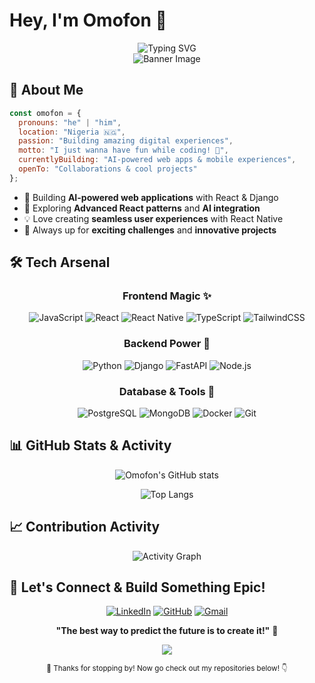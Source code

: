 # Hey, I'm Omofon 👋

<div align="center">
  <img src="https://readme-typing-svg.herokuapp.com?font=Fira+Code&pause=1000&color=2E97F7&center=true&vCenter=true&width=435&lines=Frontend+Developer;React+%26+React+Native+Developer;Python+%26+Django+Developer;AI+Integration+Specialist;I+just+wanna+have+fun!" alt="Typing SVG" />
</div>

<!-- Banner Image -->
<div align="center">
  <img src="https://user-images.githubusercontent.com/73097560/115834477-dbab4500-a447-11eb-908a-139a6edaec5c.gif" alt="Banner Image">
</div>

## 🚀 About Me

```javascript
const omofon = {
  pronouns: "he" | "him",
  location: "Nigeria 🇳🇬",
  passion: "Building amazing digital experiences",
  motto: "I just wanna have fun while coding! 🎉",
  currentlyBuilding: "AI-powered web apps & mobile experiences",
  openTo: "Collaborations & cool projects"
};
```

- 🔭 Building **AI-powered web applications** with React & Django
- 🌱 Exploring **Advanced React patterns** and **AI integration**
- 💡 Love creating **seamless user experiences** with React Native
- 🎯 Always up for **exciting challenges** and **innovative projects**

## 🛠️ Tech Arsenal

<div align="center">
  
### Frontend Magic ✨
![JavaScript](https://img.shields.io/badge/javascript-%23323330.svg?style=for-the-badge&logo=javascript&logoColor=%23F7DF1E)
![React](https://img.shields.io/badge/react-%2320232a.svg?style=for-the-badge&logo=react&logoColor=%2361DAFB)
![React Native](https://img.shields.io/badge/react_native-%2320232a.svg?style=for-the-badge&logo=react&logoColor=%2361DAFB)
![TypeScript](https://img.shields.io/badge/typescript-%23007ACC.svg?style=for-the-badge&logo=typescript&logoColor=white)
![TailwindCSS](https://img.shields.io/badge/tailwindcss-%2338B2AC.svg?style=for-the-badge&logo=tailwind-css&logoColor=white)

### Backend Power 🚀
![Python](https://img.shields.io/badge/python-3670A0?style=for-the-badge&logo=python&logoColor=ffdd54)
![Django](https://img.shields.io/badge/django-%23092E20.svg?style=for-the-badge&logo=django&logoColor=white)
![FastAPI](https://img.shields.io/badge/FastAPI-005571?style=for-the-badge&logo=fastapi)
![Node.js](https://img.shields.io/badge/node.js-6DA55F?style=for-the-badge&logo=node.js&logoColor=white)

### Database & Tools 🔧
![PostgreSQL](https://img.shields.io/badge/postgres-%23316192.svg?style=for-the-badge&logo=postgresql&logoColor=white)
![MongoDB](https://img.shields.io/badge/MongoDB-%234ea94b.svg?style=for-the-badge&logo=mongodb&logoColor=white)
![Docker](https://img.shields.io/badge/docker-%230db7ed.svg?style=for-the-badge&logo=docker&logoColor=white)
![Git](https://img.shields.io/badge/git-%23F05033.svg?style=for-the-badge&logo=git&logoColor=white)

</div>

## 📊 GitHub Stats & Activity

<div align="center">
  
![Omofon's GitHub stats](https://github-readme-stats.vercel.app/api?username=omofon&show_icons=true&theme=radical&hide_border=true&count_private=true)

![Top Langs](https://github-readme-stats.vercel.app/api/top-langs/?username=omofon&layout=compact&theme=radical&hide_border=true&langs_count=8)

</div>


## 📈 Contribution Activity

<div align="center">
  
![Activity Graph](https://github-readme-activity-graph.vercel.app/graph?username=omofon&theme=react-dark&hide_border=true&area=true)

</div>

## 🤝 Let's Connect & Build Something Epic!

<div align="center">
  
[![LinkedIn](https://img.shields.io/badge/LinkedIn-%230077B5.svg?style=for-the-badge&logo=linkedin&logoColor=white)](https://linkedin.com/in/omofon)
[![GitHub](https://img.shields.io/badge/github-%23121011.svg?style=for-the-badge&logo=github&logoColor=white)](https://github.com/omofon)
[![Gmail](https://img.shields.io/badge/Gmail-D14836?style=for-the-badge&logo=gmail&logoColor=white)](mailto:omofon.u@gmail.com)

**"The best way to predict the future is to create it!"** 🚀
</div>

<div align="center">
<img src="https://capsule-render.vercel.app/api?type=waving&color=gradient&height=100&section=footer"/>
  
<sub>💙 Thanks for stopping by! Now go check out my repositories below! 👇</sub>

</div>
